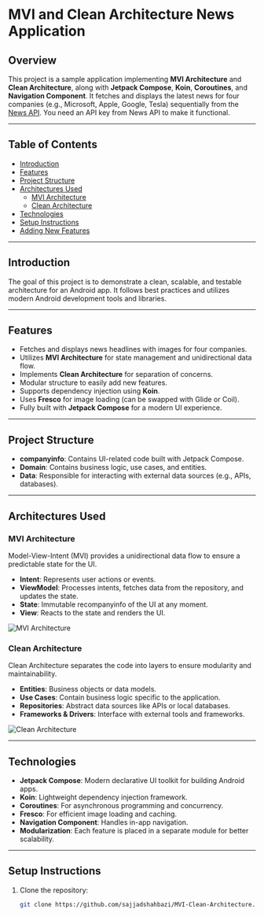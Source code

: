 # MVI and Clean Architecture News Application

## Overview

This project is a sample application implementing **MVI Architecture** and **Clean Architecture**, along with **Jetpack Compose**, **Koin**, **Coroutines**, and **Navigation Component**. It fetches and displays the latest news for four companies (e.g., Microsoft, Apple, Google, Tesla) sequentially from the [News API](https://newsapi.org/). You need an API key from News API to make it functional.

---

## Table of Contents

- [Introduction](#introduction)
- [Features](#features)
- [Project Structure](#project-structure)
- [Architectures Used](#architectures-used)
   - [MVI Architecture](#mvi-architecture)
   - [Clean Architecture](#clean-architecture)
- [Technologies](#technologies)
- [Setup Instructions](#setup-instructions)
- [Adding New Features](#adding-new-features)

---

## Introduction

The goal of this project is to demonstrate a clean, scalable, and testable architecture for an Android app. It follows best practices and utilizes modern Android development tools and libraries.

---

## Features

- Fetches and displays news headlines with images for four companies.
- Utilizes **MVI Architecture** for state management and unidirectional data flow.
- Implements **Clean Architecture** for separation of concerns.
- Modular structure to easily add new features.
- Supports dependency injection using **Koin**.
- Uses **Fresco** for image loading (can be swapped with Glide or Coil).
- Fully built with **Jetpack Compose** for a modern UI experience.

---

## Project Structure

- **companyinfo**: Contains UI-related code built with Jetpack Compose.
- **Domain**: Contains business logic, use cases, and entities.
- **Data**: Responsible for interacting with external data sources (e.g., APIs, databases).

---

## Architectures Used

### MVI Architecture

Model-View-Intent (MVI) provides a unidirectional data flow to ensure a predictable state for the UI.

- **Intent**: Represents user actions or events.
- **ViewModel**: Processes intents, fetches data from the repository, and updates the state.
- **State**: Immutable recompanyinfo of the UI at any moment.
- **View**: Reacts to the state and renders the UI.

![MVI Architecture](https://github.com/sajjadshahbazi/MVI-Clean-Architecture/blob/main/media/MVI_detail.png?raw=true)

### Clean Architecture

Clean Architecture separates the code into layers to ensure modularity and maintainability.

- **Entities**: Business objects or data models.
- **Use Cases**: Contain business logic specific to the application.
- **Repositories**: Abstract data sources like APIs or local databases.
- **Frameworks & Drivers**: Interface with external tools and frameworks.

![Clean Architecture](https://github.com/sajjadshahbazi/MVI-Clean-Architecture/blob/main/media/Artboard_15587.png?raw=true)

---

## Technologies

- **Jetpack Compose**: Modern declarative UI toolkit for building Android apps.
- **Koin**: Lightweight dependency injection framework.
- **Coroutines**: For asynchronous programming and concurrency.
- **Fresco**: For efficient image loading and caching.
- **Navigation Component**: Handles in-app navigation.
- **Modularization**: Each feature is placed in a separate module for better scalability.

---

## Setup Instructions

1. Clone the repository:
   ```bash
   git clone https://github.com/sajjadshahbazi/MVI-Clean-Architecture.git
